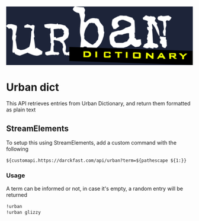![logo](.github/images/urban-dict.png)

# Urban dict

This API retrieves entries from Urban Dictionary, and return them formatted as plain text

## StreamElements
To setup this using StreamElements, add a custom command with the following 

```
${customapi.https://darckfast.com/api/urban?term=${pathescape ${1:}}
```

### Usage

A term can be informed or not, in case it's empty, a random entry will be returned

```
!urban
!urban glizzy
```
